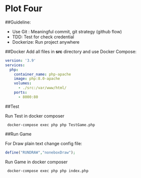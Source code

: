 # Plot Four

##Guideline:
- Use Git : Meaningful commit, git strategy (github flow)
- TDD: Test for check credential 
- Dockerize: Run project anywhere

##Docker 
Add all files in **src** directory and use Docker Compose:
```YAML
version: '3.9'
services:
  php:
    container_name: php-apache
    image: php:8.0-apache
    volumes:
      - ./src:/var/www/html/
    ports:
      - 8000:80

```


##Test

Run Test in docker composer

```Shell
 docker-compose exec php php TestGame.php
```


##Run Game

For Draw plain text change config file:
```php
define("RUNDRAW","noneboxDraw");
```

Run Game in docker composer

```Shell
 docker-compose exec php php index.php
```


